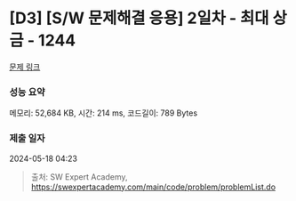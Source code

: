 # [D3] [S/W 문제해결 응용] 2일차 - 최대 상금 - 1244 

[문제 링크](https://swexpertacademy.com/main/code/problem/problemDetail.do?contestProbId=AV15Khn6AN0CFAYD) 

### 성능 요약

메모리: 52,684 KB, 시간: 214 ms, 코드길이: 789 Bytes

### 제출 일자

2024-05-18 04:23



> 출처: SW Expert Academy, https://swexpertacademy.com/main/code/problem/problemList.do